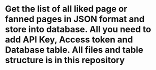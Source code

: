 # Get the list of all liked page or fanned pages in JSON format and store into database. All you need to add API Key, Access token and Database table. All files and table structure is in this repository

